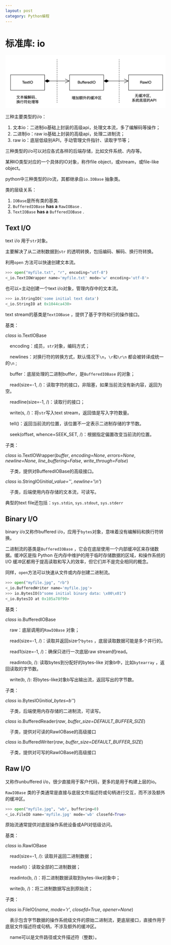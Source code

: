 ```yaml
---
layout: post
category: Python编程
---
```


# 标准库: io
![image](/images/N5iB4w34Gi70uFOFnQglMOcdBvpjtS7_4LqzVOHrbOM.png)

三种主要类型的i/o：

1. 文本io：二进制io基础上封装的高级api，处理文本流，多了编解码等操作；
2. 二进制io：raw io基础上封装的高级api，处理二进制流；
3. raw io：底层低级别API，手动管理文件指针、读取字节等；

三种类型的i/o可以对应各式各样的后端存储，比如文件系统、内存等。

某种IO类型对应的一个具体的IO对象，称作file object，或stream，或file-like object。

python中三种类型的i/o流，其都继承自`io.IOBase` 抽象类。

类的层级关系：

1. `IOBase`是所有类的基类.
2. `BufferedIOBase`  **has a** `RawIOBase` .
3. `TextIOBase`  **has a** `BufferedIOBase` .

## Text I/O
text i/o 用于`str`对象。

主要解决了从二进制数据到`str` 的透明转换，包括编码、解码、换行符转换。

利用`open` 方法可以快速创建文本流。

```python
>>> open("myfile.txt", "r", encoding="utf-8")
<_io.TextIOWrapper name='myfile.txt' mode='w' encoding='utf-8'>
```
也可以=主动创建一个text i/o对象，管理内存中的文本流。

```python
>>> io.StringIO('some initial text data')
<_io.StringIO at 0x1044ca430>
```
text stream的基类是`TextIOBase` ，提供了基于字符和行的操作接口。

基类：

*class* io.TextIOBase

&emsp;encoding：成员，`str`对象，编码方式；

&emsp;newlines：对换行符的转换方式，默认情况下`\n`，`\r`和`\r\n` 都会被转译成统一的`\n` ;

&emsp;buffer：底层处理的二进制buffer，是`BufferedIOBase` 的对象；

&emsp;read(size=-1, /)：读取字符的接口，非阻塞，如果当前流没有新内容，返回为空。

&emsp;readline(size=-1, /)：读取行的接口；

&emsp;write(s, /)：将`str`写入text stream，返回值是写入字符数量。

&emsp;tell()：返回当前流的位置，该位置不一定表示二进制存储的字节数。

&emsp;seek(offset, whence=SEEK\_SET, /)：根据指定偏置改变当前流的位置。

子类：

*class* io.TextIOWrapper(*buffer*, *encoding=None*, *errors=None*, *newline=None*, *line\_buffering=False*, *write\_through=False*)

&emsp;子类，提供对BufferedIOBase的高级接口。

*class* io.StringIO(*initial\_value=''*, *newline='\\n'*)

&emsp;子类，后端使用内存存储的文本流，可读写。

典型的text file还包括：`sys.stdin`, `sys.stdout`, `sys.stderr`

## Binary I/O
binary i/o又称作buffered i/o，应用于`bytes`对象，意味着没有编解码和换行符转换。

二进制流的基类是`BufferedIOBase` ，它会在底层使用一个内部缓冲区来存储数据。缓冲区是指 Python 在内存中维护的用于临时存储数据的区域，和操作系统的 I/O 缓冲区都用于提高读取和写入的效率，但它们并不是完全相同的概念。

同样，`open`方法可以快速从文件或内存创建二进制流。

```python
>>> open("myfile.jpg", "rb")
<_io.BufferedWriter name='myfile.jpg'>
>>> io.BytesIO(b"some initial binary data: \x00\x01")
<_io.BytesIO at 0x105a78f90>
```
基类：

*class* io.BufferedIOBase

&emsp;raw：底层调用的`RawIOBase` 对象；

&emsp;read(size=-1, /)：读取并返回size个`bytes` ，底层读取数据可能是多个并行的。

&emsp;read1(size=-1, /)：确保只进行一次底层raw stream的read。

&emsp;readinto(b, /): 读取bytes到分配好的bytes-like 对象b中，比如`bytearray` ，返回读取的字节数。

&emsp;write(b, /): 将bytes-like对象b写出输出流，返回写出的字节数。

子类：

*class* io.BytesIO(*initial\_bytes=b''*)

&emsp;子类，后端使用内存存储的二进制流，可读写。

*class* io.BufferedReader(*raw*, *buffer\_size=DEFAULT\_BUFFER\_SIZE*)

&emsp;子类，提供对可读的RawIOBase的高级接口

*class* io.BufferedWriter(*raw*, *buffer\_size=DEFAULT\_BUFFER\_SIZE*)

&emsp;子类，提供对可写的RawIOBase的高级接口

## Raw I/O
又称作unbuffered i/o，很少直接用于客户代码，更多的是用于构建上层的io。

`RawIOBase` 类的子类通常是直接与底层文件描述符或句柄进行交互，而不涉及额外的缓冲区。

```python
>>> open("myfile.jpg", "wb", buffering=0)
<_io.FileIO name='myfile.jpg' mode='wb' closefd=True>
```
原始流通常提供对底层操作系统设备或API对低级访问。

基类：

*class* io.RawIOBase

&emsp;read(size=-1, /): 读取并返回二进制数据；

&emsp;readall()：读取全部的二进制数据；

&emsp;readinto(b, /)：将二进制数据读取到bytes-like对象中；

&emsp;write(b, /)：将二进制数据写出到原始流；

子类：

*class* io.FileIO(*name*, *mode='r'*, *closefd=True*, *opener=None*)


&emsp;表示包含字节数据的操作系统级文件的原始二进制流，更底层接口，直接作用于底层文件描述符或句柄，不涉及额外的缓冲区。  

&emsp;name可以是文件路径或文件描述符（整数）。

